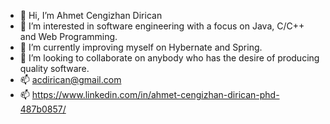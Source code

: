 - 👋 Hi, I’m Ahmet Cengizhan Dirican
- 👀 I’m interested in software engineering with a focus on Java, C/C++ and Web Programming.
- 🌱 I’m currently improving myself on Hybernate and Spring.
- 💞️ I’m looking to collaborate on anybody who has the desire of producing quality software. 
- 📫 acdirican@gmail.com
- 📫 https://www.linkedin.com/in/ahmet-cengizhan-dirican-phd-487b0857/

<!---
acdirican/acdirican is a ✨ special ✨ repository because its `README.md` (this file) appears on your GitHub profile.
You can click the Preview link to take a look at your changes.
--->
